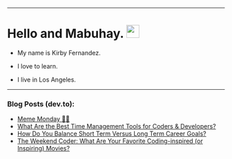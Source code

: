
<img src="https://komarev.com/ghpvc/?username=kirbygit&style=flat-square&color=blue" alt=""/>

---
<h1>
  Hello and Mabuhay.
  <img src="https://media.giphy.com/media/hvRJCLFzcasrR4ia7z/giphy.gif" width="30px"/>
</h1>

- My name is Kirby Fernandez.

- I love to learn.

- I live in Los Angeles.

---

### Blog Posts (dev.to):
<!-- BLOG-POST-LIST:START -->
- [Meme Monday 👩‍🎤](https://dev.to/ben/meme-monday-58j4)
- [What Are the Best Time Management Tools for Coders &amp; Developers?](https://dev.to/codenewbieteam/what-are-the-best-time-management-tools-for-coders-developers-4249)
- [How Do You Balance Short Term Versus Long Term Career Goals?](https://dev.to/codenewbieteam/how-do-you-balance-short-term-versus-long-term-career-goals-2f31)
- [The Weekend Coder: What Are Your Favorite Coding-inspired &lpar;or Inspiring&rpar; Movies?](https://dev.to/codenewbieteam/the-weekend-coder-what-are-your-favorite-coding-inspired-or-inspiring-movies-5dgk)
<!-- BLOG-POST-LIST:END -->
